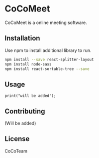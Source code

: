 # CoCoMeet

CoCoMeet is a online meeting software.

## Installation

Use npm to install additional library to run.

```bash
npm install --save react-splitter-layout
npm install node-sass
npm install react-sortable-tree --save
```

## Usage

```
print("will be added");
```

## Contributing
(Will be added)

## License
CoCoTeam
